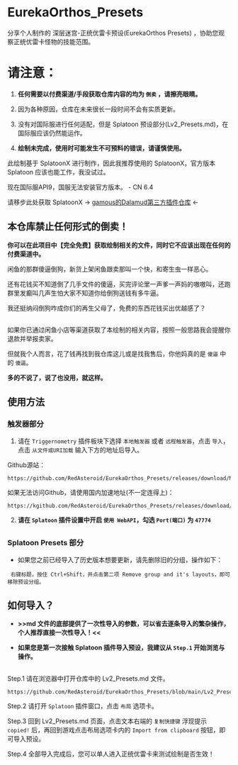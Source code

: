 # EurekaOrthos_Presets

分享个人制作的 深层迷宫-正统优雷卡预设(EurekaOrthos Presets) ，协助您观察正统优雷卡怪物的技能范围。

# 请注意：

1. **任何需要以付费渠道/手段获取仓库内容的均为 `倒卖` ，请擦亮眼睛。**

2. 因为各种原因，仓库在未来很长一段时间不会有实质更新。

3. 没有对国际服进行任何适配，但是 Splatoon 预设部分(Lv2_Presets.md)，在国际服应该仍然能运作。

4. **绘制未完成，使用时可能发生不可预料的错误，请谨慎使用。**

此绘制基于 SplatoonX 进行制作，因此我推荐使用的 SplatoonX，官方版本 Splatoon 应该也能工作，我没试过。

现在国际服API9，国服无法安装官方版本。 - CN 6.4

请移步此处获取 SplatoonX → [gamous的Dalamud第三方插件仓库](https://github.com/gamous/DalamudPluginsCN-Dev/) ←

## 本仓库禁止任何形式的倒卖！ ##

**你可以在此项目中【完全免费】获取绘制相关的文件，同时它不应该出现在任何的付费渠道中。**

闲鱼的那群傻逼倒狗，新货上架闲鱼跟卖那叫一个快，和寄生虫一样恶心。

还有花钱买不知道倒了几手文件的傻逼，买完评论里一声爹一声妈的嗷嗷叫，还跑群里发癫叫几声生怕大家不知道你给倒狗送钱有多牛逼。

我还挺纳闷倒狗咋成你们的再生父母了，免费的东西花钱买出优越感了？

##

如果你已通过闲鱼小店等渠道获取了本绘制的相关内容，按照一般思路我会提醒你退款并举报卖家。

但就我个人而言，花了钱再找到我仓库这儿或是找我售后，你他妈真的是 `傻逼` 中的 `傻逼`。

**多的不说了，说了也没用，就这样。**

## 使用方法

### 触发器部分

1. 请在 `Triggernometry` 插件板块下选择 `本地触发器` 或者 `远程触发器`，点击 `导入`，点击 `从文件或URI加载` 输入下方的地址后导入。

Github源站：
```
https://github.com/RedAsteroid/EurekaOrthos_Presets/releases/download/Main/EurekaOrthos_TRN.xml
```
如果无法访问Github，请使用国内加速地址(不一定连得上)：
```
https://kgithub.com/RedAsteroid/EurekaOrthos_Presets/releases/download/Main/EurekaOrthos_TRN.xml
```

2. **请在 `Splatoon` 插件设置中开启 `使用 WebAPI`，勾选 `Port(端口)` 为 `47774`**
##

### Splatoon Presets 部分

* 如果您之前已经导入了历史版本想要更新，请先删除旧的分组，操作如下：
```
 右键标题，按住 Ctrl+Shift，并点击第二项 Remove group and it's layouts，即可移除预设分组。
```

## 如何导入？

- **>>md 文件的底部提供了一次性导入的参数，可以省去逐条导入的繁杂操作，个人推荐直接一次性导入！<<**

- **如果您是第一次接触 Splatoon 插件导入预设，我建议从 `Step.1` 开始浏览与操作。**

##

Step.1 请在浏览器中打开仓库中的 Lv2_Presets.md 文件。

```
https://github.com/RedAsteroid/EurekaOrthos_Presets/blob/main/Lv2_Presets.md
```

Step.2 请打开 `Splatoon` 插件窗口，点击 `布局` 选项卡。

Step.3 回到 Lv2_Presets.md 页面，点击文本右端的 `复制快捷键` 浮现提示 `copied!` 后，再回到游戏点击布局选项卡内的 `Import from clipboard` 按钮，即可导入预设。

Step.4 全部导入完成后，您可以单人进入正统优雷卡来测试绘制是否生效！

